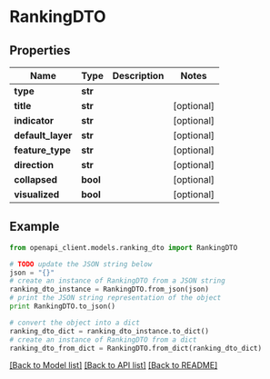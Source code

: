 # RankingDTO


## Properties
Name | Type | Description | Notes
------------ | ------------- | ------------- | -------------
**type** | **str** |  | 
**title** | **str** |  | [optional] 
**indicator** | **str** |  | [optional] 
**default_layer** | **str** |  | [optional] 
**feature_type** | **str** |  | [optional] 
**direction** | **str** |  | [optional] 
**collapsed** | **bool** |  | [optional] 
**visualized** | **bool** |  | [optional] 

## Example

```python
from openapi_client.models.ranking_dto import RankingDTO

# TODO update the JSON string below
json = "{}"
# create an instance of RankingDTO from a JSON string
ranking_dto_instance = RankingDTO.from_json(json)
# print the JSON string representation of the object
print RankingDTO.to_json()

# convert the object into a dict
ranking_dto_dict = ranking_dto_instance.to_dict()
# create an instance of RankingDTO from a dict
ranking_dto_from_dict = RankingDTO.from_dict(ranking_dto_dict)
```
[[Back to Model list]](../README.md#documentation-for-models) [[Back to API list]](../README.md#documentation-for-api-endpoints) [[Back to README]](../README.md)


